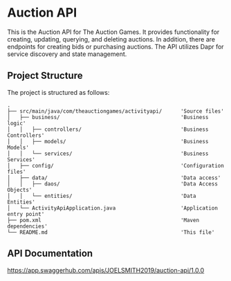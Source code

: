 # Auction API
This is the Auction API for The Auction Games. It provides functionality for creating, updating, querying, and deleting auctions. In addition, there are endpoints for creating bids or purchasing auctions. The API utilizes Dapr for service discovery and state management.

## Project Structure
The project is structured as follows:
```
.
├── src/main/java/com/theauctiongames/activityapi/      'Source files'
│   ├── business/                                       'Business logic'                           
│   │   ├── controllers/                                'Business Controllers'
│   │   ├── models/                                     'Business Models'
│   │   └── services/                                   'Business Services'
│   ├── config/                                         'Configuration files'
│   ├── data/                                           'Data access'
│   │   ├── daos/                                       'Data Access Objects'
│   │   └── entities/                                   'Data Entities'
│   └── ActivityApiApplication.java                     'Application entry point'
├── pom.xml                                             'Maven dependencies'
└── README.md                                           'This file'
```

## API Documentation
https://app.swaggerhub.com/apis/JOELSMITH2019/auction-api/1.0.0
